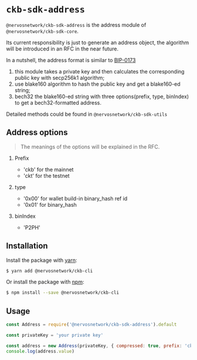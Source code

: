 # `ckb-sdk-address`

`@nervosnetwork/ckb-sdk-address` is the address module of `@nervosnetwork/ckb-sdk-core`.

Its current responsibility is just to generate an address object, the algorithm will be introduced in an RFC in the near future.

In a nutshell, the address format is similar to [BIP-0173](https://github.com/bitcoin/bips/blob/master/bip-0173.mediawiki)

1. this module takes a private key and then calculates the corresponding public key with secp256k1 algorithm;
2. use blake160 algorithm to hash the public key and get a blake160-ed string;
3. bech32 the blake160-ed string with three options(prefix, type, binIndex) to get a bech32-formatted address.

Detailed methods could be found in `@nervosnetwork/ckb-sdk-utils`

## Address options

> The meanings of the options will be explained in the RFC.

1. Prefix

   - 'ckb' for the mainnet
   - 'ckt' for the testnet

2. type

   - '0x00' for wallet build-in binary_hash ref id
   - '0x01' for binary_hash

3. binIndex

   - 'P2PH'

## Installation

Install the package with [yarn](https://yarnpkg.com/):

```sh
$ yarn add @nervosnetwork/ckb-cli
```

Or install the package with [npm](https://npmjs.com):

```sh
$ npm install --save @nervosnetwork/ckb-cli
```

## Usage

```javascript
const Address = require('@nervosnetwork/ckb-sdk-address').default

const privateKey = 'your private key'

const address = new Address(privateKey, { compressed: true, prefix: 'ckt' })
console.log(address.value)
```
